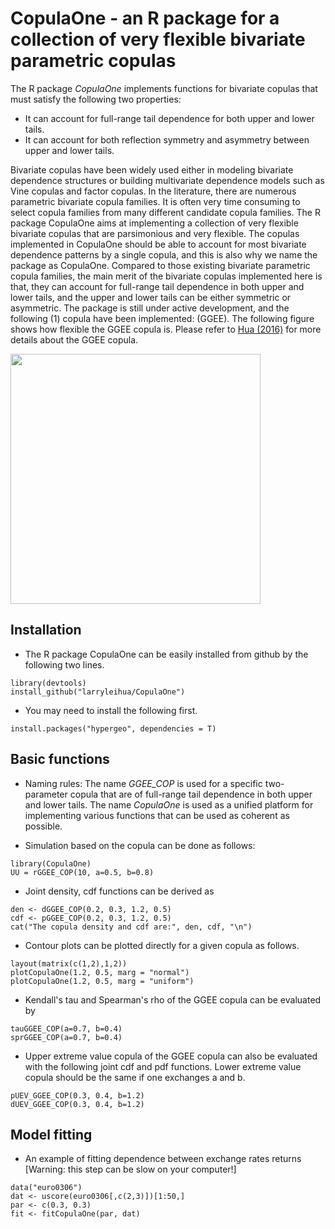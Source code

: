 # CopulaOne - an R package for a collection of very flexible bivariate parametric copulas

The R package *CopulaOne* implements functions for bivariate copulas that must satisfy the following two properties:
* It can account for full-range tail dependence for both upper and lower tails.
* It can account for both reflection symmetry and asymmetry between upper and lower tails.

Bivariate copulas have been widely used either in modeling bivariate dependence structures or building multivariate dependence models such as Vine copulas and factor copulas. In the literature, there are numerous parametric bivariate copula families. It is often very time consuming to select copula families from many different candidate copula families. The R package CopulaOne aims at implementing a collection of very flexible bivariate copulas that are parsimonious and very flexible. The copulas implemented in CopulaOne should be able to account for most bivariate dependence patterns by a single copula, and this is also why we name the package as CopulaOne. Compared to those existing bivariate parametric copula families, the main merit of the bivariate copulas implemented here is that, they can account for full-range tail dependence in both upper and lower tails, and the upper and lower tails can be either symmetric or asymmetric.
The package is still under active development, and the following (1) copula have been implemented: (GGEE). The following figure shows how flexible the GGEE copula is. Please refer to [Hua (2016)](http://niu.edu/leihua/papers/Manuscript-Full-Range-HUA.pdf) for more details about the GGEE copula.

<img src="http://niu.edu/leihua/_images/copula.gif" width="400" height="400" />

## Installation
- The R package CopulaOne can be easily installed from github by the following two lines.
```{r, eval=FALSE}
library(devtools)
install_github("larryleihua/CopulaOne")
```
- You may need to install the following first.
```{r, eval=FALSE}
install.packages("hypergeo", dependencies = T)
```

## Basic functions
- Naming rules: The name *GGEE_COP* is used for a specific two-parameter copula that are of full-range tail dependence in both upper and lower tails. The name *CopulaOne* is used as a unified platform for implementing various functions that can be used as coherent as possible.

- Simulation based on the copula can be done as follows:
```{r}
library(CopulaOne)
UU = rGGEE_COP(10, a=0.5, b=0.8)
```

- Joint density, cdf functions can be derived as
```{r}
den <- dGGEE_COP(0.2, 0.3, 1.2, 0.5)
cdf <- pGGEE_COP(0.2, 0.3, 1.2, 0.5)
cat("The copula density and cdf are:", den, cdf, "\n")
```

- Contour plots can be plotted directly for a given copula as follows.
```{r fig.width=11, fig.height=6}
layout(matrix(c(1,2),1,2))
plotCopulaOne(1.2, 0.5, marg = "normal")
plotCopulaOne(1.2, 0.5, marg = "uniform")
```

- Kendall's tau and Spearman's rho of the GGEE copula can be evaluated by
```{r}
tauGGEE_COP(a=0.7, b=0.4)
sprGGEE_COP(a=0.7, b=0.4)
```

- Upper extreme value copula of the GGEE copula can also be evaluated with the following joint cdf and pdf functions. Lower extreme value copula should be the same if one exchanges a and b.
```{r}
pUEV_GGEE_COP(0.3, 0.4, b=1.2)
dUEV_GGEE_COP(0.3, 0.4, b=1.2)
```

## Model fitting
- An example of fitting dependence between exchange rates returns [Warning: this step can be slow on your computer!]
```{r}
data("euro0306")
dat <- uscore(euro0306[,c(2,3)])[1:50,]
par <- c(0.3, 0.3)
fit <- fitCopulaOne(par, dat)
```
